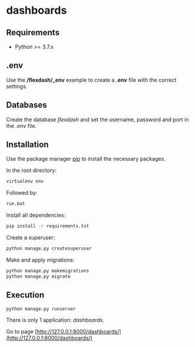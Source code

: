 # dashboards

## Requirements

* Python >= 3.7.x

## .env

Use the **/flexdash/_env** example to create a **.env** file with the correct settings.


## Databases

Create the database *flexdash* and set the username, password and port in the *.env* file.


## Installation

Use the package manager [pip](https://pip.pypa.io/en/stable/) to install the necessary packages.

In the root directory:

```bash
virtualenv env
```

Followed by:

```bash
run.bat
```

Install all dependencies:

```bash
pip install -r requirements.txt
```

Create a superuser:
```bash
python manage.py createsuperuser
```

Make and apply migrations:
```bash
python manage.py makemigrations
python manage.py migrate
```

## Execution

```bash
python manage.py runserver
```

There is only 1 application: *dashboards*.

Go to page [http://127.0.0.1:8000/dashboards/](http://127.0.0.1:8000/dashboards/)

